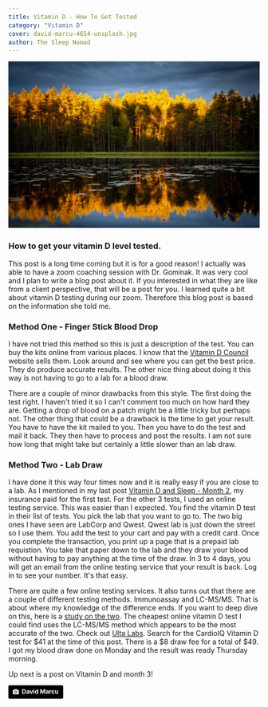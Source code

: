 ```yaml
---
title: Vitamin D - How To Get Tested
category: "Vitamin D"
cover: david-marcu-4654-unsplash.jpg
author: The Sleep Nomad
---
```


![unsplash.com](./david-marcu-4654-unsplash.jpg)

### How to get your vitamin D level tested.

This post is a long time coming but it is for a good reason! I actually was able to have a zoom coaching session with Dr. Gominak. It was very cool and I plan to write a blog post about it. If you interested in what they are like from a client perspective, that will be a post for you. I learned quite a bit about vitamin D testing during our zoom. Therefore this blog post is based on the information she told me.

### Method One - Finger Stick Blood Drop

I have not tried this method so this is just a description of the test. You can buy the kits online from various places. I know that the [Vitamin D Council](https://www.vitamindcouncil.org/about-vitamin-d/testing-for-vitamin-d/) website sells them. Look around and see where you can get the best price. They do produce accurate results. The other nice thing about doing it this way is not having to go to a lab for a blood draw.

There are a couple of minor drawbacks from this style. The first doing the test right. I haven't tried it so I can't comment too much on how hard they are. Getting a drop of blood on a patch might be a little tricky but perhaps not. The other thing that could be a drawback is the time to get your result. You have to have the kit mailed to you. Then you have to do the test and mail it back. They then have to process and post the results. I am not sure how long that might take but certainly a little slower than an lab draw.

### Method Two - Lab Draw

I have done it this way four times now and it is really easy if you are close to a lab. As I mentioned in my last post [Vitamin D and Sleep - Month 2](/Vitamin-D-And-Sleep-Month-2), my insurance paid for the first test. For the other 3 tests, I used an online testing service. This was easier than I expected. You find the vitamin D test in their list of tests. You pick the lab that you want to go to. The two big ones I have seen are LabCorp and Qwest. Qwest lab is just down the street so I use them. You add the test to your cart and pay with a credit card. Once you complete the transaction, you print up a page that is a prepaid lab requistion. You take that paper down to the lab and they draw your blood without having to pay anything at the time of the draw. In 3 to 4 days, you will get an email from the online testing service that your result is back. Log in to see your number. It's that easy.

There are quite a few online testing services. It also turns out that there are a couple of different testing methods. Immunoassay and LC-MS/MS. That is about where my knowledge of the difference ends. If you want to deep dive on this, here is a [study on the two](http://clinchem.aaccjnls.org/content/58/3/531). The cheapest online vitamin D test I could find uses the LC-MS/MS method which appears to be the most accurate of the two. Check out [Ulta Labs](https://www.ultalabtests.com/STTM). Search for the CardioIQ Vitamin D test for $41 at the time of this post. There is a $8 draw fee for a total of $49. I got my blood draw done on Monday and the result was ready Thursday morning.

Up next is a post on Vitamin D and month 3!

<a style="background-color:black;color:white;text-decoration:none;padding:4px 6px;font-family:-apple-system, BlinkMacSystemFont, &quot;San Francisco&quot;, &quot;Helvetica Neue&quot;, Helvetica, Ubuntu, Roboto, Noto, &quot;Segoe UI&quot;, Arial, sans-serif;font-size:12px;font-weight:bold;line-height:1.2;display:inline-block;border-radius:3px" href="https://unsplash.com/@davidmarcu?utm_medium=referral&amp;utm_campaign=photographer-credit&amp;utm_content=creditBadge" target="_blank" rel="noopener noreferrer" title="Download free do whatever you want high-resolution photos from David Marcu"><span style="display:inline-block;padding:2px 3px"><svg xmlns="http://www.w3.org/2000/svg" style="height:12px;width:auto;position:relative;vertical-align:middle;top:-1px;fill:white" viewBox="0 0 32 32"><title>unsplash-logo</title><path d="M20.8 18.1c0 2.7-2.2 4.8-4.8 4.8s-4.8-2.1-4.8-4.8c0-2.7 2.2-4.8 4.8-4.8 2.7.1 4.8 2.2 4.8 4.8zm11.2-7.4v14.9c0 2.3-1.9 4.3-4.3 4.3h-23.4c-2.4 0-4.3-1.9-4.3-4.3v-15c0-2.3 1.9-4.3 4.3-4.3h3.7l.8-2.3c.4-1.1 1.7-2 2.9-2h8.6c1.2 0 2.5.9 2.9 2l.8 2.4h3.7c2.4 0 4.3 1.9 4.3 4.3zm-8.6 7.5c0-4.1-3.3-7.5-7.5-7.5-4.1 0-7.5 3.4-7.5 7.5s3.3 7.5 7.5 7.5c4.2-.1 7.5-3.4 7.5-7.5z"></path></svg></span><span style="display:inline-block;padding:2px 3px">David Marcu</span></a>
